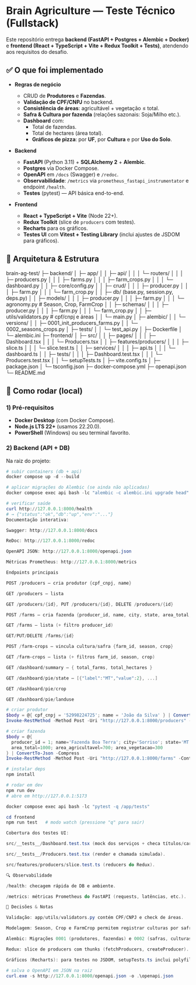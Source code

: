 ﻿# Brain Agriculture — Teste Técnico (Fullstack)

Este repositório entrega **backend (FastAPI + Postgres + Alembic + Docker)** e **frontend (React + TypeScript + Vite + Redux Toolkit + Tests)**, atendendo aos requisitos do desafio.

## ✅ O que foi implementado

- **Regras de negócio**
  - CRUD de **Produtores** e **Fazendas**.
  - **Validação de CPF/CNPJ** no backend.
  - **Consistência de áreas**: agricultável + vegetação ≤ total.
  - **Safra & Cultura por fazenda** (relações sazonais: Soja/Milho etc.).
  - **Dashboard** com:
    - Total de fazendas.
    - Total de hectares (área total).
    - **Gráficos de pizza**: por **UF**, por **Cultura** e por **Uso do Solo**.

- **Backend**
  - **FastAPI** (Python 3.11) + **SQLAlchemy 2** + **Alembic**.
  - **Postgres** via Docker Compose.
  - **OpenAPI** em `/docs` (Swagger) e `/redoc`.
  - **Observabilidade**: `/metrics` via `prometheus_fastapi_instrumentator` e endpoint `/health`.
  - **Testes** (pytest) — API básica end-to-end.

- **Frontend**
  - **React + TypeScript + Vite** (Node 22+).
  - **Redux Toolkit** (slice de `producers` com testes).
  - **Recharts** para os gráficos.
  - **Testes UI** com **Vitest + Testing Library** (inclui ajustes de JSDOM para gráficos).

## 🧱 Arquitetura & Estrutura

brain-ag-test/
├─ backend/
│ ├─ app/
│ │ ├─ api/
│ │ │ └─ routers/
│ │ │ ├─ producers.py
│ │ │ ├─ farms.py
│ │ │ ├─ farm_crops.py
│ │ │ └─ dashboard.py
│ │ ├─ core/config.py
│ │ ├─ crud/
│ │ │ ├─ producer.py
│ │ │ ├─ farm.py
│ │ │ └─ farm_crop.py
│ │ ├─ db/ (base.py, session.py, deps.py)
│ │ ├─ models/
│ │ │ ├─ producer.py
│ │ │ ├─ farm.py
│ │ │ └─ agronomy.py # Season, Crop, FarmCrop
│ │ ├─ schemas/
│ │ │ ├─ producer.py
│ │ │ ├─ farm.py
│ │ │ └─ farm_crop.py
│ │ ├─ utils/validators.py # cpf/cnpj e áreas
│ │ └─ main.py
│ ├─ alembic/
│ │ └─ versions/
│ │ ├─ 0001_init_producers_farms.py
│ │ └─ 0002_seasons_crops.py
│ ├─ tests/
│ │ └─ test_api.py
│ ├─ Dockerfile
│ └─ alembic.ini
├─ frontend/
│ ├─ src/
│ │ ├─ pages/
│ │ │ ├─ Dashboard.tsx
│ │ │ └─ Producers.tsx
│ │ ├─ features/producers/
│ │ │ ├─ slice.ts
│ │ │ └─ slice.test.ts
│ │ ├─ services/
│ │ │ ├─ api.ts
│ │ │ └─ dashboard.ts
│ │ ├─ tests/
│ │ │ ├─ Dashboard.test.tsx
│ │ │ └─ Producers.test.tsx
│ │ └─ setupTests.ts
│ ├─ vite.config.ts
│ ├─ package.json
│ └─ tsconfig.json
├─ docker-compose.yml
├─ openapi.json
└─ README.md

## 🚀 Como rodar (local)

### 1) Pré-requisitos

- **Docker Desktop** (com Docker Compose).
- **Node.js LTS 22+** (usamos 22.20.0).
- **PowerShell** (Windows) ou seu terminal favorito.

### 2) Backend (API + DB)

Na raiz do projeto:

```powershell
# subir containers (db + api)
docker compose up -d --build

# aplicar migrações do Alembic (se ainda não aplicadas)
docker compose exec api bash -lc "alembic -c alembic.ini upgrade head"

# verificar saúde
curl http://127.0.0.1:8000/health
# → {"status":"ok","db":"up","env":"..."}
Documentação interativa:

Swagger: http://127.0.0.1:8000/docs

ReDoc: http://127.0.0.1:8000/redoc

OpenAPI JSON: http://127.0.0.1:8000/openapi.json

Métricas Prometheus: http://127.0.0.1:8000/metrics

Endpoints principais

POST /producers — cria produtor {cpf_cnpj, name}

GET /producers — lista

GET /producers/{id}, PUT /producers/{id}, DELETE /producers/{id}

POST /farms — cria fazenda {producer_id, name, city, state, area_total, area_agricultavel, area_vegetacao}

GET /farms — lista (+ filtro producer_id)

GET/PUT/DELETE /farms/{id}

POST /farm-crops — vincula cultura/safra {farm_id, season, crop}

GET /farm-crops — lista (+ filtros farm_id, season, crop)

GET /dashboard/summary — { total_farms, total_hectares }

GET /dashboard/pie/state — [{"label":"MT","value":2}, ...]

GET /dashboard/pie/crop

GET /dashboard/pie/landuse

# criar produtor
$body = @{ cpf_cnpj = '52998224725'; name = 'João da Silva' } | ConvertTo-Json -Compress
Invoke-RestMethod -Method Post -Uri "http://127.0.0.1:8000/producers" -ContentType "application/json; charset=utf-8" -Body ([Text.Encoding]::UTF8.GetBytes($body))

# criar fazenda
$body = @{
  producer_id = 1; name='Fazenda Boa Terra'; city='Sorriso'; state='MT';
  area_total=1000; area_agricultavel=700; area_vegetacao=300
} | ConvertTo-Json -Compress
Invoke-RestMethod -Method Post -Uri "http://127.0.0.1:8000/farms" -ContentType "application/json; charset=utf-8" -Body ([Text.Encoding]::UTF8.GetBytes($body))

# instalar deps
npm install

# rodar em dev
npm run dev
# abre em http://127.0.0.1:5173

docker compose exec api bash -lc "pytest -q /app/tests"

cd frontend
npm run test   # modo watch (pressione "q" para sair)

Cobertura dos testes UI:

src/__tests__/Dashboard.test.tsx (mock dos serviços + checa títulos/cards).

src/__tests__/Producers.test.tsx (render e chamada simulada).

src/features/producers/slice.test.ts (reducers do Redux).

🔍 Observabilidade

/health: checagem rápida de DB e ambiente.

/metrics: métricas Prometheus do FastAPI (requests, latências, etc.).

🧩 Decisões & Notas

Validação: app/utils/validators.py contém CPF/CNPJ e check de áreas.

Modelagem: Season, Crop e FarmCrop permitem registrar culturas por safra.

Alembic: Migrações 0001 (produtores, fazendas) e 0002 (safras, culturas, vínculos).

Redux: slice de producers com thunks (fetchProducers, createProducer).

Gráficos (Recharts): para testes no JSDOM, setupTests.ts inclui polyfills de ResizeObserver e getBBox.

# salva o OpenAPI em JSON na raiz
curl.exe -s http://127.0.0.1:8000/openapi.json -o .\openapi.json
